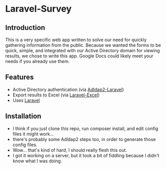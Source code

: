 # Laravel-Survey
## Introduction
This is a very specific web app written to solve our need for quickly gathering
information from the public.  Because we wanted the forms to be quick, simple,
and integrated with our Active Directory domain for viewing results, we chose
to write this app.  Google Docs could likely meet your needs if you already use
them.

## Features
*  Active Directory authentication (via [Adldap2-Laravel](https://github.com/Adldap2/Adldap2-Laravel))
*  Export results to Excel (via [Laravel-Excel](https://github.com/Maatwebsite/Laravel-Excel))
*  Uses [Laravel](https://github.com/laravel/laravel)

## Installation
*  I think if you just clone this repo, run composer install, and edit config files it might work...
*  there's probably some Adldap2 steps too, in order to generate those config files.
*  Wow... that's kind of hard, I should really flesh this out.
*  I got it working on a server, but it took a bit of fiddling because I didn't know what I was doing.
